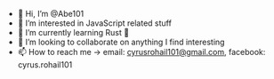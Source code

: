 - 👋 Hi, I’m @Abe101
- 👀 I’m interested in JavaScript related stuff
- 🌱 I’m currently learning Rust 🤯
- 💞️ I’m looking to collaborate on anything I find interesting
- 📫 How to reach me -> email: cyrusrohail101@gmail.com, facebook: cyrus.rohail101

<!---
Abe101/Abe101 is a ✨ special ✨ repository because its `README.md` (this file) appears on your GitHub profile.
You can click the Preview link to take a look at your changes.
--->
